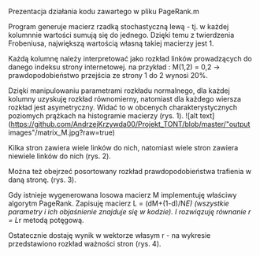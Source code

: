 Prezentacja działania kodu zawartego w pliku PageRank.m

Program generuje macierz rzadką stochastyczną lewą - tj. w każdej kolumnnie wartości sumują się do jednego. 
Dzięki temu z twierdzenia Frobeniusa, największą wartością własną takiej macierzy jest 1.

Każdą kolumnę należy interpretować jako rozkład linków prowadzących do danego indeksu strony internetowej.
na przykład : M(1,2) = 0,2 -> prawdopodobieństwo przejścia ze strony 1 do 2 wynosi 20%.

Dzięki manipulowaniu parametrami rozkładu normalnego, dla każdej kolumny uzyskuję rozkład równomierny,
natomiast dla każdego wiersza rozkład jest asymetryczny.
Widać to w obcenych charakterystycznych poziomych prążkach na histogramie macierzy (rys. 1).
![alt text](https://github.com/AndrzejKrzywda00/Projekt_TONT/blob/master/"output images"/matrix_M.jpg?raw=true)

Kilka stron zawiera wiele linków do nich, natomiast wiele stron zawiera niewiele linków do nich (rys. 2).

Można też obejrzeć posortowany rozkład prawdopodobieństwa trafienia w daną stronę. (rys. 3).

Gdy istnieje wygenerowana losowa macierz M implementuję właściwy algorytm PageRank.
Zapisuję macierz L = (dM+(1-d)/N*E) (wszystkie parametry i ich objaśnienie znajduje się w kodzie).
I rozwiązuję równanie r = L*r metodą potęgową.

Ostatecznie dostaję wynik w wektorze własym r - na wykresie przedstawiono rozkład ważności stron (rys. 4).
